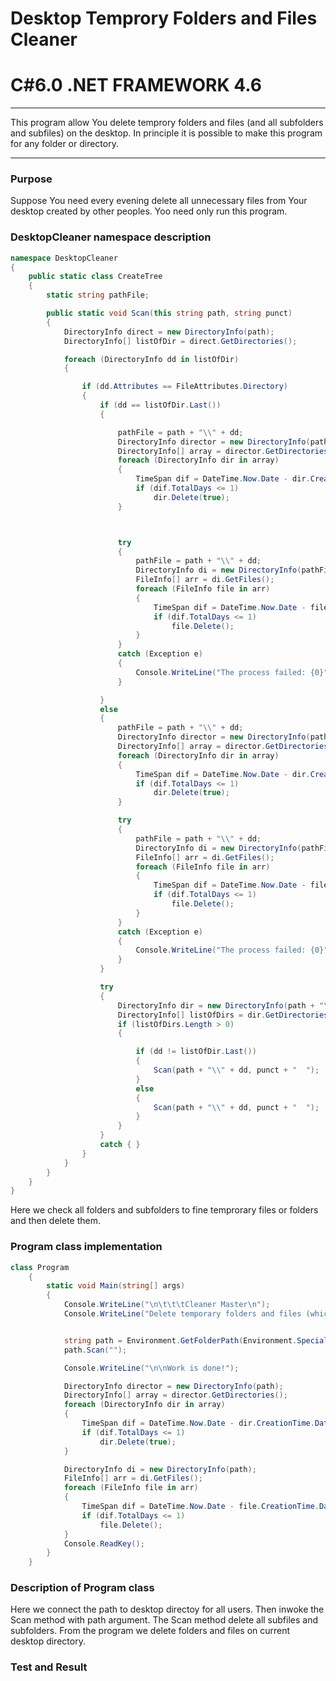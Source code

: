 # Desktop  Temprory Folders and Files Cleaner
# C#6.0  .NET FRAMEWORK 4.6

----

This program allow You delete temprory folders and files (and all subfolders and subfiles) on the desktop. In principle it is possible to make this program for any folder or directory.

----

### Purpose
Suppose You need every evening delete all unnecessary files from Your desktop created by other peoples. Yoo need only run this program.

###  DesktopCleaner namespace description
```c#
namespace DesktopCleaner
{
    public static class CreateTree
    {
        static string pathFile;

        public static void Scan(this string path, string punct)
        {
            DirectoryInfo direct = new DirectoryInfo(path);
            DirectoryInfo[] listOfDir = direct.GetDirectories();

            foreach (DirectoryInfo dd in listOfDir)
            {

                if (dd.Attributes == FileAttributes.Directory)
                {
                    if (dd == listOfDir.Last())
                    {

                        pathFile = path + "\\" + dd;
                        DirectoryInfo director = new DirectoryInfo(pathFile);
                        DirectoryInfo[] array = director.GetDirectories();
                        foreach (DirectoryInfo dir in array)
                        {
                            TimeSpan dif = DateTime.Now.Date - dir.CreationTime.Date;
                            if (dif.TotalDays <= 1)
                                dir.Delete(true);
                        }



                        try
                        {
                            pathFile = path + "\\" + dd;
                            DirectoryInfo di = new DirectoryInfo(pathFile);
                            FileInfo[] arr = di.GetFiles();
                            foreach (FileInfo file in arr)
                            {
                                TimeSpan dif = DateTime.Now.Date - file.CreationTime.Date;
                                if (dif.TotalDays <= 1)
                                    file.Delete();
                            }
                        }
                        catch (Exception e)
                        {
                            Console.WriteLine("The process failed: {0}", e.ToString());
                        }

                    }
                    else
                    {
                        pathFile = path + "\\" + dd;
                        DirectoryInfo director = new DirectoryInfo(pathFile);
                        DirectoryInfo[] array = director.GetDirectories();
                        foreach (DirectoryInfo dir in array)
                        {
                            TimeSpan dif = DateTime.Now.Date - dir.CreationTime.Date;
                            if (dif.TotalDays <= 1)
                                dir.Delete(true);
                        }

                        try
                        {
                            pathFile = path + "\\" + dd;
                            DirectoryInfo di = new DirectoryInfo(pathFile);
                            FileInfo[] arr = di.GetFiles();
                            foreach (FileInfo file in arr)
                            {
                                TimeSpan dif = DateTime.Now.Date - file.CreationTime.Date;
                                if (dif.TotalDays <= 1)
                                    file.Delete();
                            }
                        }
                        catch (Exception e)
                        {
                            Console.WriteLine("The process failed: {0}", e.ToString());
                        }
                    }

                    try
                    {
                        DirectoryInfo dir = new DirectoryInfo(path + "\\" + dd);
                        DirectoryInfo[] listOfDirs = dir.GetDirectories();
                        if (listOfDirs.Length > 0)
                        {

                            if (dd != listOfDir.Last())
                            {
                                Scan(path + "\\" + dd, punct + "  ");
                            }
                            else
                            {
                                Scan(path + "\\" + dd, punct + "  ");
                            }
                        }
                    }
                    catch { }
                }
            }
        }
    }
}
```
 
Here we check all folders and subfolders to fine temprorary files or folders and then delete them. 

### Program class implementation 
```c#
class Program
    {
        static void Main(string[] args)
        {
            Console.WriteLine("\n\t\t\tCleaner Master\n");
            Console.WriteLine("Delete temporary folders and files (which have created in last day) \non Your Desktop ");


            string path = Environment.GetFolderPath(Environment.SpecialFolder.Desktop);
            path.Scan("");

            Console.WriteLine("\n\nWork is done!");

            DirectoryInfo director = new DirectoryInfo(path);
            DirectoryInfo[] array = director.GetDirectories();
            foreach (DirectoryInfo dir in array)
            {
                TimeSpan dif = DateTime.Now.Date - dir.CreationTime.Date;
                if (dif.TotalDays <= 1)
                    dir.Delete(true);
            }

            DirectoryInfo di = new DirectoryInfo(path);
            FileInfo[] arr = di.GetFiles();
            foreach (FileInfo file in arr)
            {
                TimeSpan dif = DateTime.Now.Date - file.CreationTime.Date;
                if (dif.TotalDays <= 1)
                    file.Delete();
            }
            Console.ReadKey();
        }
    }
```

### Description of Program class

Here we connect the path to desktop directoy for all users. Then inwoke the Scan method with path argument. The Scan method delete all subfiles and subfolders. From the program we delete folders and files on current desktop directory.

### Test and Result

